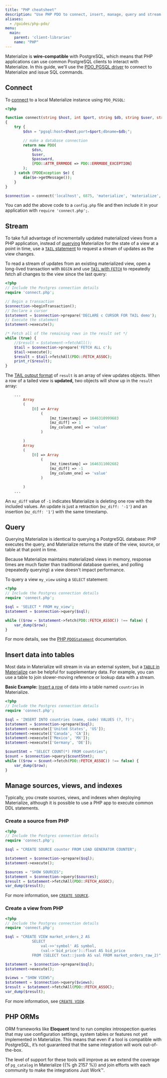 ```yaml
---
title: "PHP cheatsheet"
description: "Use PHP PDO to connect, insert, manage, query and stream from Materialize."
aliases:
  - /guides/php-pdo/
menu:
  main:
    parent: 'client-libraries'
    name: "PHP"
---
```


Materialize is **wire-compatible** with PostgreSQL, which means that PHP applications can use common PostgreSQL clients to interact with Materialize. In this guide, we'll use the [PDO_PGSQL driver](https://www.php.net/manual/en/ref.pdo-pgsql.php) to connect to Materialize and issue SQL commands.

## Connect

To [connect](https://www.php.net/manual/en/ref.pdo-pgsql.connection.php) to a local Materialize instance using `PDO_PGSQL`:

```php
<?php

function connect(string $host, int $port, string $db, string $user, string $password): PDO
{
    try {
        $dsn = "pgsql:host=$host;port=$port;dbname=$db;";

        // make a database connection
        return new PDO(
            $dsn,
            $user,
            $password,
            [PDO::ATTR_ERRMODE => PDO::ERRMODE_EXCEPTION]
        );
    } catch (PDOException $e) {
        die($e->getMessage());
    }
}

$connection = connect('localhost', 6875, 'materialize', 'materialize', 'materialize');
```

You can add the above code to a `config.php` file and then include it in your application with `require 'connect.php';`.

## Stream

To take full advantage of incrementally updated materialized views from a PHP application, instead of [querying](#query) Materialize for the state of a view at a point in time, use a [`TAIL` statement](/sql/tail/) to request a stream of updates as the view changes.

To read a stream of updates from an existing materialized view, open a long-lived transaction with `BEGIN` and use [`TAIL` with `FETCH`](/sql/tail/#tailing-with-fetch) to repeatedly fetch all changes to the view since the last query:

```php
<?php
// Include the Postgres connection details
require 'connect.php';

// Begin a transaction
$connection->beginTransaction();
// Declare a cursor
$statement = $connection->prepare('DECLARE c CURSOR FOR TAIL demo');
// Execute the statement
$statement->execute();

/* Fetch all of the remaining rows in the result set */
while (true) {
    //$result = $statement->fetchAll();
    $tail = $connection->prepare('FETCH ALL c');
    $tail->execute();
    $result = $tail->fetchAll(PDO::FETCH_ASSOC);
    print_r($result);
}
```

The [TAIL output format](/sql/tail/#output) of `result` is an array of view updates objects. When a row of a tailed view is **updated,** two objects will show up in the `result` array:

```php
    ...
        Array
        (
            [0] => Array
                (
                    [mz_timestamp] => 1646310999683
                    [mz_diff] => 1
                    [my_column_one] => 'value'
                )

        )
        Array
        (
            [0] => Array
                (
                    [mz_timestamp] => 1646311002682
                    [mz_diff] => -1
                    [my_column_one] => 'value'
                )

        )
    ...
```

An `mz_diff` value of `-1` indicates Materialize is deleting one row with the included values.  An update is just a retraction (`mz_diff: '-1'`) and an insertion (`mz_diff: '1'`) with the same timestamp.

## Query

Querying Materialize is identical to querying a PostgreSQL database: PHP executes the query, and Materialize returns the state of the view, source, or table at that point in time.

Because Materialize maintains materialized views in memory, response times are much faster than traditional database queries, and polling (repeatedly querying) a view doesn't impact performance.

To query a view `my_view` using a `SELECT` statement:

```php
<?php
// Include the Postgres connection details
require 'connect.php';

$sql = 'SELECT * FROM my_view';
$statement = $connection->query($sql);

while (($row = $statement->fetch(PDO::FETCH_ASSOC)) !== false) {
    var_dump($row);
}
```

For more details, see the [PHP `PDOStatement`](https://www.php.net/manual/en/pdostatement.fetch.php) documentation.

## Insert data into tables

Most data in Materialize will stream in via an external system, but a [`TABLE` in Materialize](/sql/create-table/) can be helpful for supplementary data. For example, you can use a table to join slower-moving reference or lookup data with a stream.

**Basic Example:** [Insert a row](/sql/insert/) of data into a table named `countries` in Materialize.

```php
<?php
// Include the Postgres connection details
require 'connect.php';

$sql = 'INSERT INTO countries (name, code) VALUES (?, ?)';
$statement = $connection->prepare($sql);
$statement->execute(['United States', 'US']);
$statement->execute(['Canada', 'CA']);
$statement->execute(['Mexico', 'MX']);
$statement->execute(['Germany', 'DE']);

$countStmt = "SELECT COUNT(*) FROM countries";
$count = $connection->query($countStmt);
while (($row = $count->fetch(PDO::FETCH_ASSOC)) !== false) {
    var_dump($row);
}
```

## Manage sources, views, and indexes

Typically, you create sources, views, and indexes when deploying Materialize, although it is possible to use a PHP app to execute common DDL statements.

### Create a source from PHP

```php
<?php
// Include the Postgres connection details
require 'connect.php';

$sql = "CREATE SOURCE counter FROM LOAD GENERATOR COUNTER";

$statement = $connection->prepare($sql);
$statement->execute();

$sources = "SHOW SOURCES";
$statement = $connection->query($sources);
$result = $statement->fetchAll(PDO::FETCH_ASSOC);
var_dump($result);

```

For more information, see [`CREATE SOURCE`](/sql/create-source/).

### Create a view from PHP

```php
<?php
// Include the Postgres connection details
require 'connect.php';

$sql = "CREATE VIEW market_orders_2 AS
            SELECT
                val->>'symbol' AS symbol,
                (val->'bid_price')::float AS bid_price
            FROM (SELECT text::jsonb AS val FROM market_orders_raw_2)";

$statement = $connection->prepare($sql);
$statement->execute();

$views = "SHOW VIEWS";
$statement = $connection->query($views);
$result = $statement->fetchAll(PDO::FETCH_ASSOC);
var_dump($result);
```

For more information, see [`CREATE VIEW`](/sql/create-view/).

## PHP ORMs

ORM frameworks like **Eloquent** tend to run complex introspection queries that may use configuration settings, system tables or features not yet implemented in Materialize. This means that even if a tool is compatible with PostgreSQL, it’s not guaranteed that the same integration will work out-of-the-box.

The level of support for these tools will improve as we extend the coverage of `pg_catalog` in Materialize {{% gh 2157 %}} and join efforts with each community to make the integrations Just Work™️.
